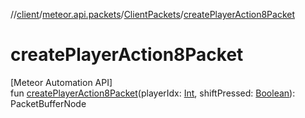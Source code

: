 //[client](../../../index.md)/[meteor.api.packets](../index.md)/[ClientPackets](index.md)/[createPlayerAction8Packet](create-player-action8-packet.md)

# createPlayerAction8Packet

[Meteor Automation API]\
fun [createPlayerAction8Packet](create-player-action8-packet.md)(playerIdx: [Int](https://kotlinlang.org/api/latest/jvm/stdlib/kotlin/-int/index.html), shiftPressed: [Boolean](https://kotlinlang.org/api/latest/jvm/stdlib/kotlin/-boolean/index.html)): PacketBufferNode
